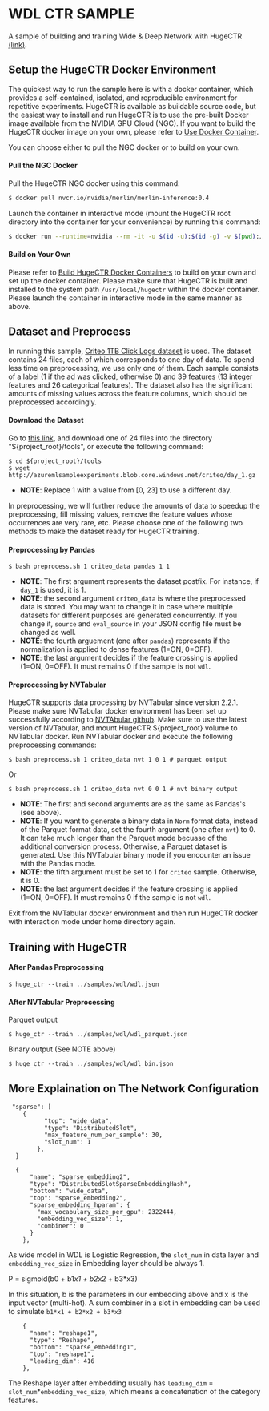 # WDL CTR SAMPLE #
A sample of building and training Wide & Deep Network with HugeCTR [(link)](https://arxiv.org/abs/1606.07792).

## Setup the HugeCTR Docker Environment ##
The quickest way to run the sample here is with a docker container, which provides a self-contained, isolated, and reproducible environment for repetitive experiments. HugeCTR is available as buildable source code, but the easiest way to install and run HugeCTR is to use the pre-built Docker image available from the NVIDIA GPU Cloud (NGC). If you want to build the HugeCTR docker image on your own, please refer to [Use Docker Container](../docs/mainpage.md#use-docker-container).

You can choose either to pull the NGC docker or to build on your own.

#### Pull the NGC Docker ####
Pull the HugeCTR NGC docker using this command:
```bash
$ docker pull nvcr.io/nvidia/merlin/merlin-inference:0.4
```
Launch the container in interactive mode (mount the HugeCTR root directory into the container for your convenience) by running this command:
```bash
$ docker run --runtime=nvidia --rm -it -u $(id -u):$(id -g) -v $(pwd):/hugectr -w /hugectr nvcr.io/nvidia/merlin/merlin-inference:0.4
```

#### Build on Your Own ####
Please refer to [Build HugeCTR Docker Containers](../../tools/dockerfiles#build-container-for-model-training) to build on your own and set up the docker container. Please make sure that HugeCTR is built and installed to the system path `/usr/local/hugectr` within the docker container. Please launch the container in interactive mode in the same manner as above.

## Dataset and Preprocess ##
In running this sample, [Criteo 1TB Click Logs dataset](https://ailab.criteo.com/download-criteo-1tb-click-logs-dataset/) is used.
The dataset contains 24 files, each of which corresponds to one day of data.
To spend less time on preprocessing, we use only one of them.
Each sample consists of a label (1 if the ad was clicked, otherwise 0) and 39 features (13 integer features and 26 categorical features).
The dataset also has the significant amounts of missing values across the feature columns, which should be preprocessed accordingly.

#### Download the Dataset ####

Go to [this link](https://ailab.criteo.com/download-criteo-1tb-click-logs-dataset/),
and download one of 24 files into the directory "${project_root}/tools", 
or execute the following command:
```
$ cd ${project_root}/tools
$ wget http://azuremlsampleexperiments.blob.core.windows.net/criteo/day_1.gz
```
- **NOTE**: Replace 1 with a value from [0, 23] to use a different day.

In preprocessing, we will further reduce the amounts of data to speedup the preprocessing, fill missing values, remove the feature values whose occurrences are very rare, etc.
Please choose one of the following two methods to make the dataset ready for HugeCTR training.

#### Preprocessing by Pandas ####
```shell
$ bash preprocess.sh 1 criteo_data pandas 1 1
```
- **NOTE**: The first argument represents the dataset postfix.  For instance, if `day_1` is used, it is 1.
- **NOTE**: the second argument `criteo_data` is where the preprocessed data is stored.
You may want to change it in case where multiple datasets for different purposes are generated concurrently.
If you change it, `source` and `eval_source` in your JSON config file must be changed as well.
- **NOTE**: the fourth arguement (one after `pandas`) represents if the normalization is applied to dense features (1=ON, 0=OFF).
- **NOTE**: the last argument decides if the feature crossing is applied (1=ON, 0=OFF).
It must remains 0 if the sample is not `wdl`.

#### Preprocessing by NVTabular ####

HugeCTR supports data processing by NVTabular since version 2.2.1.
Please make sure NVTabular docker environment has been set up successfully according to [NVTAbular github](https://github.com/NVIDIA/NVTabular).
Make sure to use the latest version of NVTabular,
and mount HugeCTR ${project_root} volume to NVTabular docker.
Run NVTabular docker and execute the following preprocessing commands:
```shell
$ bash preprocess.sh 1 criteo_data nvt 1 0 1 # parquet output
```
Or
```shell
$ bash preprocess.sh 1 criteo_data nvt 0 0 1 # nvt binary output
```
- **NOTE**: The first and second arguments are as the same as Pandas's (see above).
- **NOTE**: If you want to generate a binary data in `Norm` format data, instead of the Parquet format data, set the fourth argument (one after `nvt`) to 0. It can take much longer than the Parquet mode becuase of the additional conversion process.
Otherwise, a Parquet dataset is generated. Use this NVTabular binary mode if you encounter an  issue with the Pandas mode.
- **NOTE**: the fifth argument must be set to 1 for `criteo` sample. Otherwise, it is 0.
- **NOTE**: the last argument decides if the feature crossing is applied (1=ON, 0=OFF).
It must remains 0 if the sample is not `wdl`.

Exit from the NVTabular docker environment and then run HugeCTR docker with interaction mode under home directory again.


## Training with HugeCTR ##

#### After Pandas Preprocessing ####
```shell
$ huge_ctr --train ../samples/wdl/wdl.json
```

#### After NVTabular Preprocessing ####

Parquet output
```shell
$ huge_ctr --train ../samples/wdl/wdl_parquet.json
```
Binary output (See NOTE above)
```shell
$ huge_ctr --train ../samples/wdl/wdl_bin.json
```

## More Explaination on The Network Configuration ##
```
 "sparse": [
	{
          "top": "wide_data",
          "type": "DistributedSlot",
          "max_feature_num_per_sample": 30,
          "slot_num": 1
        },
  }
```
```
  {
      "name": "sparse_embedding2",
      "type": "DistributedSlotSparseEmbeddingHash",
      "bottom": "wide_data",
      "top": "sparse_embedding2",
      "sparse_embedding_hparam": {
        "max_vocabulary_size_per_gpu": 2322444,
        "embedding_vec_size": 1,
        "combiner": 0
      }
    },
```
As wide model in WDL is Logistic Regression, the `slot_num` in data layer and `embedding_vec_size` in Embedding layer should be always 1. 

P = sigmoid(b0 + b1*x1 + b2*x2 + b3*x3)

In this situation, b is the parameters in our embedding above and x is the input vector (multi-hot). A sum combiner in a slot in embedding can be used to simulate `b1*x1 + b2*x2 + b3*x3`

```
    {
      "name": "reshape1",
      "type": "Reshape",
      "bottom": "sparse_embedding1",
      "top": "reshape1",
      "leading_dim": 416
    },
```

The Reshape layer after embedding usually has `leading_dim` = `slot_num`*`embedding_vec_size`, which means a concatenation of the category features.
